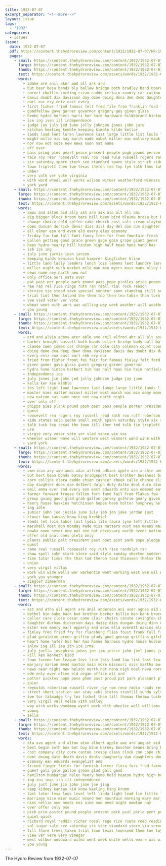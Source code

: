 ```yaml
---
title: 1932-07-07
excerpt_separator: "<!--more-->"
layout: issue
tags:
  - "1932"
categories:
  - issues
issue:
  date: 1932-07-07
  pdf: https://content.thehydroreview.com/content/1932/1932-07-07/HR-1932-07-07.pdf
  pages:
    - small: https://content.thehydroreview.com/content/1932/1932-07-07/small/HR-1932-07-07-01.jpg
      large: https://content.thehydroreview.com/content/1932/1932-07-07/large/HR-1932-07-07-01.jpg
      thumb: https://content.thehydroreview.com/content/1932/1932-07-07/thumbnails/HR-1932-07-07-01.jpg
      text: https://content.thehydroreview.com/assets/words/1932/1932-07-07/HR-1932-07-07-01.txt
      words:
        - adame are anil aker and all ark ard
        - but bear bese bands bly ballew bridge both bradley band board brou bor buys bitter boyles ballot business boys bro brought boll ball barber baal boucher been back brother banister ben
        - cornet challis cording cream caddo certain county car cation claude cor coleman cool clerk cay comment cole charlie class carry comes cour comer court city chick cin
        - davis doubt dix davisson day done doing dona den demo daughter down
        - earl ear ery entz east every
        - first fisher fried famous felt fred file from franklin ford firm fight friday farm fitzpatrick for fam face former fair
        - goodfellow gave garner governor gregory gey given glass
        - henke hydro herbert harri her hard hardware hildebrand hinton hill harry hartman hoy heading heaton him had harris hag hoi has hole hut home hoover haskins
        - ice ing iven ill independence
        - judge joy july jed june jolly johnson jones john jure
        - kitchen keeling kemble keeping kimble kilde kellar
        - lands loud lent loren lawrence last large little list loula lowell light left luella like
        - might mille mis may march made mabel miller mac mallory mauk many murra matter moore miles monday much milter most
        - nor now not note new news noon nat name
        - off over
        - pass pring pies pearl pease present people pugh pound person piece pure porter part pickles phipps pol place president parrish pien patsy
        - rain roy rear roosevelt real roo read rule russell rogers running ruff roberson race rath rosser
        - six saturday spare stork see standard spann style struck side son south second solo state short sedan shaft set small speaker speech sei states sincere smith story sheriff springs store save sho shape stock sed
        - town triplett then tue texas theron ted top tye talk thou take toa the tindall tilt
        - umber
        - very valk ver vote virginia
        - with word wheel well works wilson witmer weatherford winners was will woon west wild war week
        - york yard
    - small: https://content.thehydroreview.com/content/1932/1932-07-07/small/HR-1932-07-07-02.jpg
      large: https://content.thehydroreview.com/content/1932/1932-07-07/large/HR-1932-07-07-02.jpg
      thumb: https://content.thehydroreview.com/content/1932/1932-07-07/thumbnails/HR-1932-07-07-02.jpg
      text: https://content.thehydroreview.com/assets/words/1932/1932-07-07/HR-1932-07-07-02.txt
      words:
        - amos and alton aid ally ash are ask alo alt all ami
        - big bigger block broom bars bill been bird blaine brose but both beans black ben bring buy butter bar bulk begin better business
        - change choice cold coffee cake church cost cali cream clayton coli count car course can corbin cellar county cast check crust cloud college cordell credit citizen coin cash carry comer
        - does duncan derrick dover diss dill day del don dun daughter due done
        - ell elmer ean end even eld every eles economy
        - friday fin fun fall fant fancy free for from fountain fresh fair flakes felton fron frum fairly felt fine
        - gallon getting good grace green gage goin grape giant gener
        - hees hydro hearty hill hinton high half head hens hand has
        - ish ice ing
        - july june jarvis jean janzen
        - keeping kinds kenison kind kimerer kingfisher kline
        - little land lally leaders lunch loss lemons lent laundry large lower last leghorn line light los
        - miller might much market mile man men myers must mans miley mont may more
        - news name ney north new not
        - only office ours oats over
        - pat past per people pack pound pass pope pickles price pepper purchase powder pearl present pinto pol
        - ree red rel rice rings ruth ran reall rial rock reason
        - service sie stead save special senator soon standing still sun south sour stands stock solid sting sell ster saturday son state sterlin school store see shall sugar sherif she swing springs soap
        - trial tint thon toland the them top then tea table than turn take
        - vee vied voter ver vote
        - wheat went with work was willing way week weather will weatherford wake while well werk western wil win
        - you young
    - small: https://content.thehydroreview.com/content/1932/1932-07-07/small/HR-1932-07-07-03.jpg
      large: https://content.thehydroreview.com/content/1932/1932-07-07/large/HR-1932-07-07-03.jpg
      thumb: https://content.thehydroreview.com/content/1932/1932-07-07/thumbnails/HR-1932-07-07-03.jpg
      text: https://content.thehydroreview.com/assets/words/1932/1932-07-07/HR-1932-07-07-03.txt
      words:
        - ard and alvin adame ater able ane anil alfred ahr all alt asa
        - barber brought bassett both bands bitter bridge body ball ballew but buys boys beri business bly band bis bee ballot born been boyles brother bradley boucher
        - claude coen comes cor change car cole city coleman count county clerk company cornet cains court catto caddo carry coma couty certain challis campbell class cation cast comer cream
        - doing demo dea deep down dona davisson davis day doubt dix dai due daughter doy
        - every entz eam east earl ebb ery ear
        - fried from fisher front fei fair for famous finley felt ford first fender firm franklin face fight far friday
        - given gomer gave glass guest gregory garner governor
        - hydro home hinton herbert him has half haan hin hein hatfield hartman harry hor heaton heading henke hole herndon howard hill her hie had hag hyde hoover harris hodges harr hildebrand hop
        - independence ice
        - july jones jin john jed jolly johnson judge joy june
        - kella ker kee kimble
        - les left light loud lawrence last lange large little lands like lent list lowell loren
        - master mies matter mccool miller most march mac mix many monday much might mis milter miles mabel moore made missouri
        - new nation nat name note not now north night
        - over only off
        - phipps pies plank pound posh past pass people porter president pickles piece part person parrish pure peart phe pall
        - quest
        - roosevelt rea rogers roy russell read rath roo ruff roberson real running race roa randolph ried rule richards
        - side states solo sedan small smith spann saturday style six struck short story sachs shaft speaker sheriff state seco soon sincere sheri shape speech severe south standard son spear second
        - talk tuck top texas the town till then ted tulk tie triplett tindall tack tha thoma thing tow
        - ure
        - virgie very voter vote ver vlad vance vie vas
        - wheeler witmer wave will western weit winners wand wine with wilson wal well words weed wish works wil weatherford wild was
        - yard york
    - small: https://content.thehydroreview.com/content/1932/1932-07-07/small/HR-1932-07-07-04.jpg
      large: https://content.thehydroreview.com/content/1932/1932-07-07/large/HR-1932-07-07-04.jpg
      thumb: https://content.thehydroreview.com/content/1932/1932-07-07/thumbnails/HR-1932-07-07-04.jpg
      text: https://content.thehydroreview.com/assets/words/1932/1932-07-07/HR-1932-07-07-04.txt
      words:
        - american ary awe amos adas alfred adkins apple are archie america anna and all
        - but bert bean bonds batey bridgeport best brother business baby borg buckner berg bank brooks brothers banks boucher bandy bate better been bond bea
        - corn collins clara caddo chien cashier cheek calle chance clinton chastain county city charter close can che call cam caper choice come cash
        - day daughter does dae delbert dolph duty dalke deal durn dinner demand danger days due doubt
        - emil emma ever end every eon east edwards entz ean edmond eaton
        - farmer forward froese fallen fort fund fail from flakes few felton friends frank for fossett former frost first
        - group going good glad grab gallon garvey guthrie geary given
        - henry house haskins hutchinson hopes heen holter humphrey helen hamilton herman hydro high hands hardware had hart hope heidebrecht has her hand herndon harris home
        - ing idle
        - junior john joe jessie june july jah jon jake jordan just
        - kluver kun kansas know king krehbiel
        - lands let lois labor last lydia lite laura lynn left little louise leak laswell luella
        - marshall most mon monday made miss matters must men means mast market miller marguerite man more moment miner many much money morning
        - nowka noon never now not nee nat necessary north needs nation new
        - offer old onal ones oleta only
        - plants public pelt president past poet pint park pope pledge plan pitzer penne prim part per paul people pay puckett pounds pack pankratz
        - quest
        - rane real russell roosevelt roy ruth rice randolph ran
        - shaw spell sohn stark store said style sunday shorten sodders summer stockton sas sun son street single sal service stand surplus side stewart states smith sheffer sheets stock school small such saturday second stange safer standard soon sutton sick state stocks sill self sees sparks
        - timo tutor times the than tod theron tose thiessen thelma them then tax tee ten tree taken teets
        - union
        - very virgil villas
        - work win wide wells war warkentin want working west wee wil way weeks williams wilson will wall was works watson why walter ways writer week with
        - york you younger
        - ziegler zimmerman
    - small: https://content.thehydroreview.com/content/1932/1932-07-07/small/HR-1932-07-07-05.jpg
      large: https://content.thehydroreview.com/content/1932/1932-07-07/large/HR-1932-07-07-05.jpg
      thumb: https://content.thehydroreview.com/content/1932/1932-07-07/thumbnails/HR-1932-07-07-05.jpg
      text: https://content.thehydroreview.com/assets/words/1932/1932-07-07/HR-1932-07-07-05.txt
      words:
        - ast and atha all agent are anil anderson ani acer agnes aid ard ang alton aug able ash appleman anes
        - bethel bin babe back bud brother barber billie ben bank bruce bonds business bernie bridgeport been but better broadway batch bradley bickell bring bill beck bender barks butler burkhalter
        - caller care close cesar come clair chairs canute covington chester cruzan clint casil chas cecil clinton coffin company clos crosswhite cake carnegie child city can chane comfort che counts chan came cays cream
        - daughter durham dickerson days daisy dies dungan doing dinn dale della day daughters
        - ester eve emery earl epperly end eros ella everett eakins eldred eichelberger emerson eileen ethel eakin every ellis
        - finley fred fried fry for flansburg flies foust frank full friday farm filling fae from furnish friend few
        - glad geraldine green griffin glady good george griffins gilchrist gordon given gran gifford guthrie goodyear ground going gregg gone gourd grant
        - heart home hafer hor her has homes harness hydro house hudson hater haggard howell harold hinton hair had harry held
        - inlow ing ill isa ith ice irma
        - july joella josephine johns jee jim jessie john joel jones joy june jordon johnson
        - kill ken kenneth kidd
        - loan lorene lee league levi line lois land law list last learned louis lillian lope loco leader lola lewis left
        - marjory marion mead maxton main more missouri miss martha must marie monday mose might much melba may made most man mavis myrl moths miller moser
        - news near night new nelson north not nona nigh noel neva norman
        - ode only over olive old organ office oli ord
        - potter pickles pope pose phon past proud pat park pleasant place piece pitzer
        - quier
        - reynolds robertson russell river roy rom reno radio roads res rice rosser run ring
        - street short station sun stay sehl states stanfill sunda sylvester smith stout strong schmidt spies stella simpson south shoe sinclair ser sat scott severe supper staples schlabach standard savannah stange subject service smi school say stocks sons she sum shave shanklin such seems son sister sunday sar saturday sale shirley sisson stutz sam
        - toe tor talmadge try tea tickel than till thomas thelma tucker tune the tepp
        - very virgil vell velma vith valley
        - way wish works woodman wyatt work with wheeler well williams weer week west will was wells wilson weatherford wart while went
        - young
        - zella
    - small: https://content.thehydroreview.com/content/1932/1932-07-07/small/HR-1932-07-07-06.jpg
      large: https://content.thehydroreview.com/content/1932/1932-07-07/large/HR-1932-07-07-06.jpg
      thumb: https://content.thehydroreview.com/content/1932/1932-07-07/thumbnails/HR-1932-07-07-06.jpg
      text: https://content.thehydroreview.com/assets/words/1932/1932-07-07/HR-1932-07-07-06.txt
      words:
        - ata ave agent and alton aton albert apple awe ard august aid arbuckle are ask all
        - best begin both box but buy blue barney boucher beans bring back bean bell bull board baptist bottle bang ball bassler bride buyers bett bob bars better butte brides bill born brown book beri bacon byrne
        - cost company city corn canton crosby class clock con cope chi college call come cronk coffee certo crissman colony can cach comes cha car clinton christ church
        - dent doing date death davis dents daugherty dan daughters don duce drag doro day
        - economy ean edwards evangelist end
        - friend finger fields for furnish former flora fors fred farmer free frost few from fail fata flakes farm first foote floor found friday friends fire
        - guest goli gale gallon groom glad gall good
        - hamilton humbarger helen henry home held heaton hydro high hon humphress hens
        - ing ina ings ira ill independence
        - july just june jim john jane joe jing
        - keep kidney kansas kid know keeling king krumm
        - last later less look level left linda light lead lie little list leroy latter leader low
        - marriage mise mier music mound men mountain morning mary marjorie mer miss montana mildred market mile mis meal more miller mexico martha monday members mustard may
        - nims nellie now needs nei nine new need night newton nay
        - over offer only ose
        - pick prim pastor pound people present peck paul perle pent pops peaches pounds pic pinto price pee polic pay parks pro pint
        - quiet quick
        - richard royal reddin richer rosal rege rice route reed reading rose
        - sol sugar sale see saturday six ster standard store sia sermons sell student service street shall send sand still state son sunrise sal supp soap sack springs stock smith sunday shed special sister sid sunda school salt sey size shafer storm struck
        - till thore trees taken trial towe texas townsend them tue taylor the thomas tin than then turnes take trip thurs too ted try
        - view var vere very vinegar
        - west wilbur woodward wilma went week white wells weare was will watson why wide water watch with wheat welcome weatherford want willis williams wal wallace way wish walter
        - you young
---
```


The Hydro Review from 1932-07-07

<!--more-->

